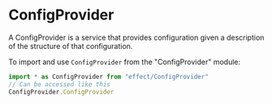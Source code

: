 # ConfigProvider

A ConfigProvider is a service that provides configuration given a description
of the structure of that configuration.

To import and use `ConfigProvider` from the "ConfigProvider" module:

```ts
import * as ConfigProvider from "effect/ConfigProvider"
// Can be accessed like this
ConfigProvider.ConfigProvider
```
